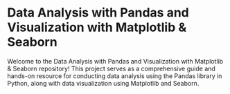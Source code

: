 # Data Analysis with Pandas and Visualization with Matplotlib & Seaborn
Welcome to the Data Analysis with Pandas and Visualization with Matplotlib & Seaborn repository! This project serves as a comprehensive guide and hands-on resource for conducting data analysis using the Pandas library in Python, along with data visualization using Matplotlib and Seaborn.
